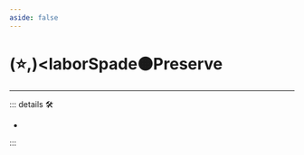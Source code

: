 ```yaml
---
aside: false
---
```

# (⭐,)<laborSpade</labor>🟠<motor>Preserve</motor>

---

<!-- =================================================== -->
<!-- =================================================== -->
<!-- =================================================== -->
<!-- =================================================== -->
<!-- =================================================== -->
::: details 🛠

-

:::
